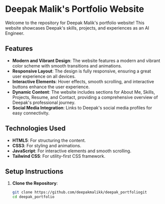 # Deepak Malik's Portfolio Website

Welcome to the repository for Deepak Malik's portfolio website! This website showcases Deepak's skills, projects, and experiences as an AI Engineer.

## Features

- **Modern and Vibrant Design**: The website features a modern and vibrant color scheme with smooth transitions and animations.
- **Responsive Layout**: The design is fully responsive, ensuring a great user experience on all devices.
- **Interactive Elements**: Hover effects, smooth scrolling, and interactive buttons enhance the user experience.
- **Dynamic Content**: The website includes sections for About Me, Skills, Projects, Resume, and Contact, providing a comprehensive overview of Deepak's professional journey.
- **Social Media Integration**: Links to Deepak's social media profiles for easy connectivity.

## Technologies Used

- **HTML5**: For structuring the content.
- **CSS3**: For styling and animations.
- **JavaScript**: For interactive elements and smooth scrolling.
- **Tailwind CSS**: For utility-first CSS framework.

## Setup Instructions

1. **Clone the Repository**:
   ```sh
   git clone https://github.com/deepakmalikk/deepak_portfoliogit
   cd deepak_portfolio

